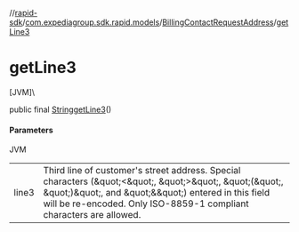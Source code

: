//[rapid-sdk](../../../index.md)/[com.expediagroup.sdk.rapid.models](../index.md)/[BillingContactRequestAddress](index.md)/[getLine3](get-line3.md)

# getLine3

[JVM]\

public final [String](https://docs.oracle.com/javase/8/docs/api/java/lang/String.html)[getLine3](get-line3.md)()

#### Parameters

JVM

| | |
|---|---|
| line3 | Third line of customer's street address. Special characters (\&quot;<\&quot;, \&quot;>\&quot;, \&quot;(\&quot;, \&quot;)\&quot;, and \&quot;&\&quot;) entered in this field will be re-encoded. Only ISO-8859-1 compliant characters are allowed. |
